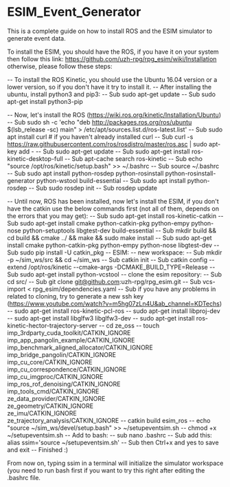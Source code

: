 # ESIM_Event_Generator
This is a complete guide on how to install ROS and the ESIM simulator to generate event data.

To install the ESIM, you should have the ROS, if you have it on your system then follow this link: https://github.com/uzh-rpg/rpg_esim/wiki/Installation
otherwise, please follow these steps:

-- To install the ROS Kinetic, you should use the Ubuntu 16.04 version or a lower version, so if you don't have it try to install it.
-- After installing the ubuntu, install python3 and pip3:
-- Sub sudo apt-get update
-- Sub sudo apt-get install python3-pip

-- Now, let's install the ROS (https://wiki.ros.org/kinetic/Installation/Ubuntu)
-- Sub sudo sh -c 'echo "deb http://packages.ros.org/ros/ubuntu $(lsb_release -sc) main" > /etc/apt/sources.list.d/ros-latest.list'
-- Sub sudo apt install curl # if you haven't already installed curl
-- Sub curl -s https://raw.githubusercontent.com/ros/rosdistro/master/ros.asc | sudo apt-key add -
-- Sub sudo apt-get update
-- Sub sudo apt-get install ros-kinetic-desktop-full
-- Sub apt-cache search ros-kinetic
-- Sub echo "source /opt/ros/kinetic/setup.bash" >> ~/.bashrc
-- Sub source ~/.bashrc
-- Sub sudo apt install python-rosdep python-rosinstall python-rosinstall-generator python-wstool build-essential
-- Sub sudo apt install python-rosdep
-- Sub sudo rosdep init
-- Sub rosdep update

-- Until now, ROS has been installed, now let's install the ESIM, if you don't have the catkin use the below commands first (not all of them, depends on the errors that you may get):
-- Sub sudo apt-get install ros-kinetic-catkin
-- Sub  sudo apt-get install cmake python-catkin-pkg python-empy python-nose python-setuptools libgtest-dev build-essential
-- Sub  mkdir build && cd build && cmake ../ && make && sudo make install
-- Sub  sudo apt-get install cmake python-catkin-pkg python-empy python-nose libgtest-dev
-- Sub  sudo pip install -U catkin_pkg
-- ESIM:
-- new workspace:
-- Sub mkdir -p ~/sim_ws/src && cd ~/sim_ws
-- Sub catkin init
-- Sub catkin config --extend /opt/ros/kinetic --cmake-args -DCMAKE_BUILD_TYPE=Release
-- Sub sudo apt-get install python-vcstool
-- clone the esim repository: 
-- Sub cd src/
-- Sub git clone git@github.com:uzh-rpg/rpg_esim.git
-- Sub vcs-import < rpg_esim/dependencies.yaml
-- Sub if you have any problems in related to cloning, try to generate a new ssh key (https://www.youtube.com/watch?v=m5hg07zLn4U&ab_channel=KDTechs)
-- sudo apt-get install ros-kinetic-pcl-ros
-- sudo apt-get install libproj-dev
-- sudo apt-get install libglfw3 libglfw3-dev
-- sudo apt-get install ros-kinetic-hector-trajectory-server
-- cd ze_oss
-- touch imp_3rdparty_cuda_toolkit/CATKIN_IGNORE \
      imp_app_pangolin_example/CATKIN_IGNORE \
      imp_benchmark_aligned_allocator/CATKIN_IGNORE \
      imp_bridge_pangolin/CATKIN_IGNORE \
      imp_cu_core/CATKIN_IGNORE \
      imp_cu_correspondence/CATKIN_IGNORE \
      imp_cu_imgproc/CATKIN_IGNORE \
      imp_ros_rof_denoising/CATKIN_IGNORE \
      imp_tools_cmd/CATKIN_IGNORE \
      ze_data_provider/CATKIN_IGNORE \
      ze_geometry/CATKIN_IGNORE \
      ze_imu/CATKIN_IGNORE \
      ze_trajectory_analysis/CATKIN_IGNORE
-- catkin build esim_ros
-- echo "source ~/sim_ws/devel/setup.bash" >> ~/setupeventsim.sh
-- chmod +x ~/setupeventsim.sh
-- Add to bash:
-- sub nano .bashrc
-- Sub add this: alias ssim='source ~/setupeventsim.sh' 
-- Sub then Ctrl+x and yes to save and exit
-- Finished :)

From now on, typing ssim in a terminal will initialize the simulator workspace (you need to run bash first if you want to try this right after editing the .bashrc file.
